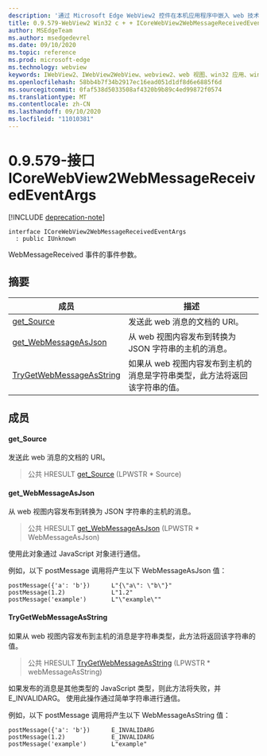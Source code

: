 ```yaml
---
description: '通过 Microsoft Edge WebView2 控件在本机应用程序中嵌入 web 技术 (HTML、CSS 和 JavaScript) '
title: 0.9.579-WebView2 Win32 c + + ICoreWebView2WebMessageReceivedEventArgs
author: MSEdgeTeam
ms.author: msedgedevrel
ms.date: 09/10/2020
ms.topic: reference
ms.prod: microsoft-edge
ms.technology: webview
keywords: IWebView2、IWebView2WebView、webview2、web 视图、win32 应用、win32、edge、ICoreWebView2、ICoreWebView2Controller、浏览器控件、边缘 html、ICoreWebView2WebMessageReceivedEventArgs
ms.openlocfilehash: 58bb4b7f34b2917ec16ead051d1df8d6e6885f6d
ms.sourcegitcommit: 0faf538d5033508af4320b9b89c4ed99872f0574
ms.translationtype: MT
ms.contentlocale: zh-CN
ms.lasthandoff: 09/10/2020
ms.locfileid: "11010381"
---
```

# 0.9.579-接口 ICoreWebView2WebMessageReceivedEventArgs 

[!INCLUDE [deprecation-note](../../includes/deprecation-note.md)]

```
interface ICoreWebView2WebMessageReceivedEventArgs
  : public IUnknown
```

WebMessageReceived 事件的事件参数。

## 摘要

 成员                        | 描述
--------------------------------|---------------------------------------------
[get_Source](#get_source) | 发送此 web 消息的文档的 URI。
[get_WebMessageAsJson](#get_webmessageasjson) | 从 web 视图内容发布到转换为 JSON 字符串的主机的消息。
[TryGetWebMessageAsString](#trygetwebmessageasstring) | 如果从 web 视图内容发布到主机的消息是字符串类型，此方法将返回该字符串的值。

## 成员

#### get_Source 

发送此 web 消息的文档的 URI。

> 公共 HRESULT [get_Source](#get_source) (LPWSTR * Source) 

#### get_WebMessageAsJson 

从 web 视图内容发布到转换为 JSON 字符串的主机的消息。

> 公共 HRESULT [get_WebMessageAsJson](#get_webmessageasjson) (LPWSTR * WebMessageAsJson) 

使用此对象通过 JavaScript 对象进行通信。

例如，以下 postMessage 调用将产生以下 WebMessageAsJson 值：

```
postMessage({'a': 'b'})      L"{\"a\": \"b\"}"
postMessage(1.2)             L"1.2"
postMessage('example')       L"\"example\""
```

#### TryGetWebMessageAsString 

如果从 web 视图内容发布到主机的消息是字符串类型，此方法将返回该字符串的值。

> 公共 HRESULT [TryGetWebMessageAsString](#trygetwebmessageasstring) (LPWSTR * webMessageAsString) 

如果发布的消息是其他类型的 JavaScript 类型，则此方法将失败，并 E_INVALIDARG。 使用此操作通过简单字符串进行通信。

例如，以下 postMessage 调用将产生以下 WebMessageAsString 值：

```
postMessage({'a': 'b'})      E_INVALIDARG
postMessage(1.2)             E_INVALIDARG
postMessage('example')       L"example"
```

